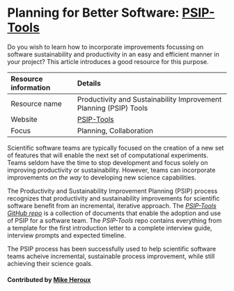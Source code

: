 # Planning for Better Software: [PSIP-Tools](https://github.com/betterscientificsoftware/PSIP-Tools)

Do you wish to learn how to incorporate improvements focussing on software sustainability and productivity in an easy and efficient manner in your project? This article introduces a good resource for this purpose.


Resource information | Details 
:--- | :--- 
Resource name | Productivity and Sustainability Improvement Planning (PSIP) Tools
Website | [PSIP-Tools](https://github.com/betterscientificsoftware/PSIP-Tools)
Focus | Planning, Collaboration

Scientific software teams are typically focused on the creation of a new set of features that will enable the next set of computational experiments.  Teams seldom have the time to stop development and focus solely on improving productivity or sustainability.  However, teams can incorporate improvements *on the way* to developing new science capabilities.

The Productivity and Sustainability Improvement Planning (PSIP) process recognizes that productivity and sustainability improvements for scientific software benefit from an incremental, iterative approach.  The *[PSIP-Tools GitHub repo](https://github.com/betterscientificsoftware/PSIP-Tools)* is a collection of documents that enable the adoption and use of PSIP for a software team.  The *PSIP-Tools* repo contains everything from a template for the first introduction letter to a complete interview guide, interview prompts and expected timeline.

The PSIP process has been successfully used to help scientific software teams acheive incremental, sustainable process improvement, while still achieving their science goals.

#### Contributed by [Mike Heroux](http://github.com/maherou)


<!---
Publish: yes
Categories: Planning, Collaboration
Topics: Design, Strategies for more effective teams
Tags: website
Level: 2
Prerequisites: defaults
Aggregate: none

% LCM: temporarily drop 'requirements' topic in order to get poster screen shot
--->
